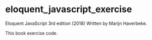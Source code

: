 # eloquent_javascript_exercise

Eloquent JavaScript 3rd edition (2018)
Written by Marijn Haverbeke.

This book exercise code.
